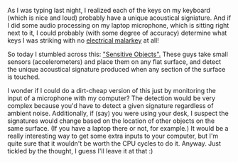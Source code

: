 <!--
.. title: Audio Van Eck Phreaking
.. date: 2005/02/28 13:37
.. slug: audio-van-eck-phreaking
.. tags:
.. link:
.. description:
-->

As I was typing last night, I realized each of the keys on my keyboard (which is nice and loud) probably have a unique acoustical signiature. And if I did some audio processing on my laptop microphone, which is sitting right next to it, I could probably (with some degree of accuracy) determine what keys I was striking with no [electrical malarkey](http://en.wikipedia.org/wiki/TEMPEST) at all!

So today I stumbled across this: ["Sensitive Objects".](http://www.we-make-money-not-art.com/archives/004704.php) These guys take small sensors (accelerometers) and place them on any flat surface, and detect the unique acoustical signature produced when any section of the surface is touched.

I wonder if I could do a dirt-cheap version of this just by monitoring the input of a microphone with my computer? The detection would be very complex because you'd have to detect a given signature regardless of ambient noise. Additionally, if (say) you were using your desk, I suspect the signatures would change based on the location of other objects on the same surface. (If you have a laptop there or not, for example.) It would be a really interesting way to get some extra inputs to your computer, but I'm quite sure that it wouldn't be worth the CPU cycles to do it. Anyway. Just tickled by the thought, I guess I'll leave it at that :)
